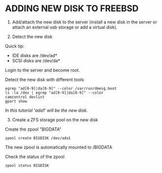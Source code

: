 # ADDING NEW DISK TO FREEBSD


1. Add/attach the new disk to the server (install a new disk in the server or attach an external usb storage or add a virtual disk).



2. Detect the new disk 

Quick tip:
- IDE disks are /dev/ad*
- SCSI disks are /dev/da*


Login to the server and become root.

Detect the new disk with different tools
```
egrep "ad[0-9]|da[0-9]" --color /var/run/dmesg.boot
ls -la /dev | egrep "ad[0-9]|da[0-9]" --color
camcontrol devlist
gpart show
```

*In this tutorial 'ada1' will be the new disk.*



3. Create a ZFS storage pool on the new disk

Create the zpool "BIGDATA"
```
zpool create BIGDISK /dev/ada1
```

The new zpool is automatically mounted to /BIGDATA

Check the status of the zpool
```
zpool status BIGDISK
```

